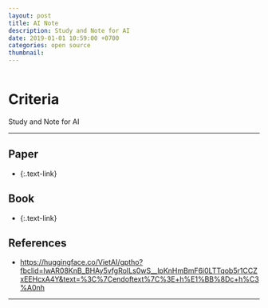 ```yaml
---
layout: post
title: AI Note
description: Study and Note for AI
date: 2019-01-01 10:59:00 +0700
categories: open source
thumbnail: 
---
```

![]()
# Criteria
Study and Note for AI

---

## Paper
- [](){:.text-link}

## Book
- [](){:.text-link}

## References
- https://huggingface.co/VietAI/gptho?fbclid=IwAR08KnB_BHAy5vfgRoILs0wS__lpKnHmBmF6i0LTTqob5r1CCZxEEHcxA4Y&text=%3C%7Cendoftext%7C%3E+h%E1%BB%8Dc+h%C3%A0nh

--- 
